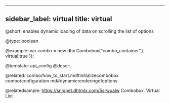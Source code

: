 
---
sidebar_label: virtual
title: virtual
---          

@short: 
enables dynamic loading of data on scrolling the list of options




@type: boolean

@example: 
var combo = new dhx.Combobox("combo_container",{
    virtual:true
});


@template:	api_config
@descr: 


@related: combo/how_to_start.md#initializecombobox
combo/configuration.md#dynamicrenderingofoptions

@relatedsample: https://snippet.dhtmlx.com/5srwualw	Combobox. Virtual List